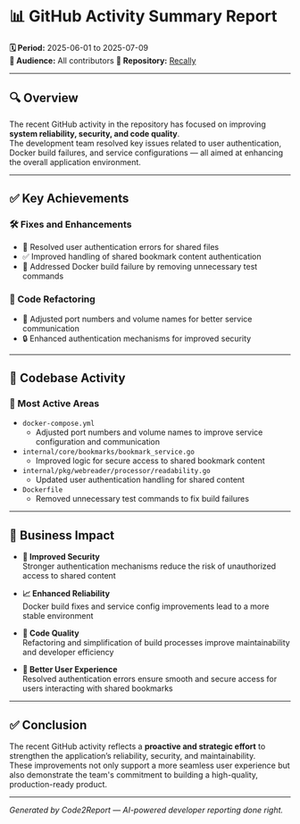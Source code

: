 # 📊 GitHub Activity Summary Report

**🗓 Period:** 2025-06-01 to 2025-07-09  
**👥 Audience:** All contributors 
**📁 Repository:** [Recally](https://github.com/recally-io/recally)

---

## 🔍 Overview

The recent GitHub activity in the repository has focused on improving **system reliability, security, and code quality**.  
The development team resolved key issues related to user authentication, Docker build failures, and service configurations — all aimed at enhancing the overall application environment.

---

## ✅ Key Achievements

### 🛠 Fixes and Enhancements
- 🔐 Resolved user authentication errors for shared files  
- ✅ Improved handling of shared bookmark content authentication  
- 🐳 Addressed Docker build failure by removing unnecessary test commands  

### 🧹 Code Refactoring
- 🔄 Adjusted port numbers and volume names for better service communication  
- 🔒 Enhanced authentication mechanisms for improved security

---

## 🧠 Codebase Activity

### 📂 Most Active Areas
- `docker-compose.yml`  
  - Adjusted port numbers and volume names to improve service configuration and communication
- `internal/core/bookmarks/bookmark_service.go`  
  - Improved logic for secure access to shared bookmark content
- `internal/pkg/webreader/processor/readability.go`  
  - Updated user authentication handling for shared content
- `Dockerfile`  
  - Removed unnecessary test commands to fix build failures

---

## 💼 Business Impact

- **🔐 Improved Security**  
  Stronger authentication mechanisms reduce the risk of unauthorized access to shared content

- **📈 Enhanced Reliability**  
  Docker build fixes and service config improvements lead to a more stable environment

- **🧱 Code Quality**  
  Refactoring and simplification of build processes improve maintainability and developer efficiency

- **🙌 Better User Experience**  
  Resolved authentication errors ensure smooth and secure access for users interacting with shared bookmarks

---

## ✅ Conclusion

The recent GitHub activity reflects a **proactive and strategic effort** to strengthen the application’s reliability, security, and maintainability.  
These improvements not only support a more seamless user experience but also demonstrate the team's commitment to building a high-quality, production-ready product.

---

*Generated by Code2Report — AI-powered developer reporting done right.*

